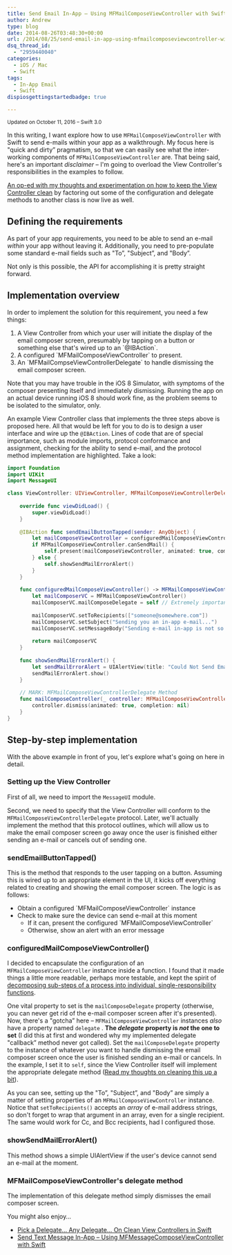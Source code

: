```yaml
---
title: Send Email In-App – Using MFMailComposeViewController with Swift
author: Andrew
type: blog
date: 2014-08-26T03:48:30+00:00
url: /2014/08/25/send-email-in-app-using-mfmailcomposeviewcontroller-with-swift/
dsq_thread_id:
  - "2959440040"
categories:
  - iOS / Mac
  - Swift
tags:
  - In-App Email
  - Swift
dispiosgettingstartedbadge: true

---
```

<small>Updated on October 11, 2016 – Swift 3.0</small>

In this writing, I want explore how to use `MFMailComposeViewController` with Swift to send e-mails within your app as a walkthrough. My focus here is "quick and dirty&#8221; pragmatism, so that we can easily see what the inter-working components of `MFMailComposeViewController` are. That being said, here's an important _disclaimer_ – I'm going to overload the View Controller's responsibilities in the examples to follow.

<a title="Pick a Delegate… Any Delegate… On Clean View Controllers in Swift" href="http://www.andrewcbancroft.com/2014/08/26/pick-a-delegate-clean-view-controllers-in-swift/" target="_blank">An op-ed with my thoughts and experimentation on how to keep the View Controller clean</a> by factoring out some of the configuration and delegate methods to another class is now live as well.


<a name="define-requirements" class="jump-target"></a>

## Defining the requirements

As part of your app requirements, you need to be able to send an e-mail _within_ your app without leaving it. Additionally, you need to pre-populate some standard e-mail fields such as "To&#8221;, "Subject&#8221;, and "Body&#8221;.

Not only is this possible, the API for accomplishing it is pretty straight forward.

<a name="implementation-overview" class="jump-target"></a>

## Implementation overview

In order to implement the solution for this requirement, you need a few things:

  1. A View Controller from which your user will initiate the display of the email composer screen, presumably by tapping on a button or something else that's wired up to an \`@IBAction\`.
  2. A configured \`MFMailComposeViewController\` to present.
  3. An \`MFMailCompseViewControllerDelegate\` to handle dismissing the email composer screen.

Note that you may have trouble in the iOS 8 Simulator, with symptoms of the composer presenting itself and immediately dismissing. Running the app on an actual device running iOS 8 should work fine, as the problem seems to be isolated to the simulator, only.

<a name="//acbref-MFMailComposeViewControllerExample"></a>An example View Controller class that implements the three steps above is proposed here. All that would be left for you to do is to design a user interface and wire up the `@IBAction`. Lines of code that are of special importance, such as module imports, protocol conformance and assignment, checking for the ability to send e-mail, and the protocol method implementation are highlighted. Take a look:

```swift
import Foundation
import UIKit
import MessageUI

class ViewController: UIViewController, MFMailComposeViewControllerDelegate {
    
    override func viewDidLoad() {
        super.viewDidLoad()
    }
    
    @IBAction func sendEmailButtonTapped(sender: AnyObject) {
        let mailComposeViewController = configuredMailComposeViewController()
        if MFMailComposeViewController.canSendMail() {
            self.present(mailComposeViewController, animated: true, completion: nil)
        } else {
            self.showSendMailErrorAlert()
        }
    }
    
    func configuredMailComposeViewController() -> MFMailComposeViewController {
        let mailComposerVC = MFMailComposeViewController()
        mailComposerVC.mailComposeDelegate = self // Extremely important to set the --mailComposeDelegate-- property, NOT the --delegate-- property
        
        mailComposerVC.setToRecipients(["someone@somewhere.com"])
        mailComposerVC.setSubject("Sending you an in-app e-mail...")
        mailComposerVC.setMessageBody("Sending e-mail in-app is not so bad!", isHTML: false)
        
        return mailComposerVC
    }
    
    func showSendMailErrorAlert() {
        let sendMailErrorAlert = UIAlertView(title: "Could Not Send Email", message: "Your device could not send e-mail.  Please check e-mail configuration and try again.", delegate: self, cancelButtonTitle: "OK")
        sendMailErrorAlert.show()
    }
    
    // MARK: MFMailComposeViewControllerDelegate Method
    func mailComposeController(_ controller: MFMailComposeViewController, didFinishWith result: MFMailComposeResult, error: Error?) {
        controller.dismiss(animated: true, completion: nil)
    }
}
```

<a name="step-by-step-implementation" class="jump-target"></a>

## Step-by-step implementation

With the above example in front of you, let's explore what's going on here in detail.

<a name="vc-setup" class="jump-target"></a>

### Setting up the View Controller

First of all, we need to import the `MessageUI` module.

Second, we need to specify that the View Controller will conform to the `MFMailComposeViewControllerDelegate` protocol. Later, we'll actually implement the method that this protocol outlines, which will allow us to make the email composer screen go away once the user is finished either sending an e-mail or cancels out of sending one.

<a name="send-button-tapped" class="jump-target"></a>

### sendEmailButtonTapped()

This is the method that responds to the user tapping on a button. Assuming this is wired up to an appropriate element in the UI, it kicks off everything related to creating and showing the email composer screen. The logic is as follows:

  * Obtain a configured \`MFMailComposeViewController\` instance
  * Check to make sure the device can send e-mail at this moment 
      * If it can, present the configured \`MFMailComposeViewController\`
      * Otherwise, show an alert with an error message

<a name="configured-controller" class="jump-target"></a>

### configuredMailComposeViewController()

I decided to encapsulate the configuration of an `MFMailComposeViewController` instance inside a function. I found that it made things a little more readable, perhaps more testable, and kept the spirit of [decomposing sub-steps of a process into individual, single-responsibility functions][1].

One vital property to set is the `mailComposeDelegate` property (otherwise, you can never get rid of the e-mail composer screen after it's presented). Now, there's a "gotcha&#8221; here – `MFMailComposeViewController` instances _also_ have a property named `delegate` . **The _delegate_** **property is _not_ the one to set** (I did this at first and wondered why my implemented delegate "callback&#8221; method never got called). Set the `mailComposeDelegate` property to the instance of whatever you want to handle dismissing the email composer screen once the user is finished sending an e-mail or cancels. In the example, I set it to `self`, since the View Controller itself will implement the appropriate delegate method (<a title="Pick a Delegate… Any Delegate… On Clean View Controllers in Swift" href="http://www.andrewcbancroft.com/2014/08/26/pick-a-delegate-clean-view-controllers-in-swift/" target="_blank">Read my thoughts on cleaning this up a bit</a>).

As you can see, setting up the "To&#8221;, "Subject&#8221;, and "Body&#8221; are simply a matter of setting properties of an `MFMailComposeViewController` instance. Notice that `setToRecipients()` accepts an _array_ of e-mail address strings, so don't forget to wrap that argument in an array, even for a single recipient. The same would work for Cc, and Bcc recipients, had I configured those.

<a name="show-send-mail-error" class="jump-target"></a>

### showSendMailErrorAlert()

This method shows a simple UIAlertView if the user's device cannot send an e-mail at the moment.

<a name="delegate-method" class="jump-target"></a>

### MFMailComposeViewController's delegate method

The implementation of this delegate method simply dismisses the email composer screen.

<a name="related" class="jump-target"></a>

<div class="resources">
  <div class="resources-header">
    You might also enjoy&#8230;
  </div>
  
  <ul class="resources-content">
    <li>
      <i class="fa fa-angle-right"></i> <a href="http://www.andrewcbancroft.com/2014/08/26/pick-a-delegate-clean-view-controllers-in-swift/" title="Pick a Delegate… Any Delegate… On Clean View Controllers in Swift">Pick a Delegate… Any Delegate… On Clean View Controllers in Swift</a>
    </li>
    <li>
      <i class="fa fa-angle-right"></i> <a href="http://www.andrewcbancroft.com/2014/10/28/send-text-message-in-app-using-mfmessagecomposeviewcontroller-with-swift/" title="Send Text Message In-App – Using MFMessageComposeViewController with Swift">Send Text Message In-App – Using MFMessageComposeViewController with Swift</a>
    </li>
  </ul>
</div>

<a name="share" class="jump-target"></a>

 [1]: http://www.andrewcbancroft.com/2014/08/07/clean-coding-in-swift-functions/ "Clean Coding in Swift – Functions"